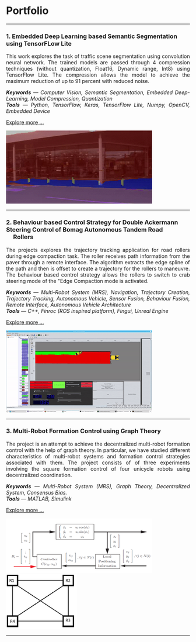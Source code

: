 # Portfolio

---
### 1. Embedded Deep Learning based Semantic Segmentation &nbsp;&nbsp;&nbsp;&nbsp; using TensorFLow Lite
<p align="justify">
This work explores the task of traffic scene segmentation using convolution neural network. The trained models are passed through 4 compression techniques (without quantization, Float16, Dynamic range, Int8) using TensorFlow Lite. The compression allows the model to achieve the maximum reduction of up to 91 percent with reduced noise.<br> 
 
<p align="justify">
<i> <b>Keywords</b> — Computer Vision, Semantic Segmentation, Embedded Deep-Learning, Model Compression, Quantization <br>
<b>Tools</b> — Python, TensorFlow, Keras, TensorFlow Lite, Numpy, OpenCV, Embedded Device </i> </p>

[Explore more ...](/Project_1.md)
</p>
<img src="https://github.com/ayadav10491/Portfolio/blob/master/images/camvid.gif?raw=true" width="400" height="200"> <!-- <img src="https://github.com/ayadav10491/Portfolio/blob/master/images/size_comparison.jpg?raw=true"  width="300" height="200"/> -->

---

### 2. Behaviour based Control Strategy for Double Ackermann  &nbsp;&nbsp;&nbsp;&nbsp; Steering Control of Bomag Autonomous Tandem Road <br> &nbsp;&nbsp;&nbsp;&nbsp; Rollers
<p align="justify">
The projects explores the trajectory tracking application for road rollers during edge compaction task. The roller receives path information from the paver through a remote interface. The algorithm extracts the edge spline of the path and then is offset to create a trajectory for the rollers to maneuvre. The behaviour based control strategy allows the rollers to switch to crab steering mode of the "Edge Compaction mode is activated. <br> 

<p align="justify">
<i><b>Keywords</b> — Multi-Robot System (MRS), Navigation, Trajectory Creation, Trajectory Tracking, Autonomous Vehicle, Sensor Fusion, Behaviour Fusion, Remote Interface, Autonomous Vehicle Architecture  <br>
<b>Tools</b> — C++, Finroc (ROS inspired platform), Fingui, Unreal Engine </i> </p>
 
[Explore more ...](/Project_2.md)
</p>

<!-- <img src="https://github.com/ayadav10491/Portfolio/blob/master/images/robot_unreal.gif?raw=true" width="300" > --> <img src="https://github.com/ayadav10491/Portfolio/blob/master/images/robot_finroc.gif?raw=true" width="400" height="225"/>

---

### 3. Multi-Robot Formation Control using Graph Theory

<p align="justify">
The project is an attempt to achieve the decentralized multi-robot formation control with the help of graph theory. In particular, we have studied different characteristics of multi-robot systems and formation control strategies associated with them. The project consists of of three experiments involving the square formation control of four unicycle robots using decentralized coordination. <br>
 
<p align="justify">
<i><b>Keywords</b> — Multi-Robot System (MRS), Graph Theory, Decentralized System, Consensus Bias.  <br>
 <b>Tools</b> — MATLAB, Simulink </i> </p> 
 
[Explore more ...](/Project_3.md)
</p>

<img src="https://github.com/ayadav10491/Portfolio/blob/master/images/controller_mbse.png?raw=true" width="400" height=150 > <img src="https://github.com/ayadav10491/Portfolio/blob/master/images/graph.png?raw=true" height="150"/>

---




